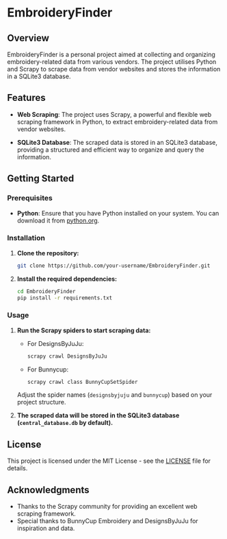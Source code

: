 # EmbroideryFinder

## Overview

EmbroideryFinder is a personal project aimed at collecting and organizing embroidery-related data from various vendors. The project utilises Python and Scrapy to scrape data from vendor websites and stores the information in a SQLite3 database.

## Features

- **Web Scraping**: The project uses Scrapy, a powerful and flexible web scraping framework in Python, to extract embroidery-related data from vendor websites.
  
- **SQLite3 Database**: The scraped data is stored in an SQLite3 database, providing a structured and efficient way to organize and query the information.

## Getting Started

### Prerequisites

- **Python**: Ensure that you have Python installed on your system. You can download it from [python.org](https://www.python.org/).

### Installation

1. **Clone the repository:**

    ```bash
    git clone https://github.com/your-username/EmbroideryFinder.git
    ```

2. **Install the required dependencies:**

    ```bash
    cd EmbroideryFinder
    pip install -r requirements.txt
    ```

### Usage

1. **Run the Scrapy spiders to start scraping data:**

    - For DesignsByJuJu:

        ```bash
        scrapy crawl DesignsByJuJu
        ```

    - For Bunnycup:

        ```bash
        scrapy crawl class BunnyCupSetSpider
        ```

   Adjust the spider names (`designsbyjuju` and `bunnycup`) based on your project structure.

2. **The scraped data will be stored in the SQLite3 database (`central_database.db` by default).**

## License

This project is licensed under the MIT License - see the [LICENSE](LICENSE) file for details.

## Acknowledgments

- Thanks to the Scrapy community for providing an excellent web scraping framework.
- Special thanks to BunnyCup Embroidery and DesignsByJuJu for inspiration and data.
